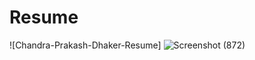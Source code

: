 # Resume

![Chandra-Prakash-Dhaker-Resume]
![Screenshot (872)](https://user-images.githubusercontent.com/97527158/232284850-f56d72aa-49cd-4fe8-9a15-ca854cd6789b.png)

